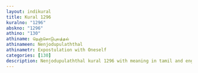 ```yaml
---
layout: indikural
title: Kural 1296
kuralno: "1296"
abskno: "1296"
athino: "130"
athiname: நெஞ்சொடுபுலத்தல்
athinameen: Nenjodupulaththal
athinametr: Expostulation with Oneself
categories: [130]
description: Nenjodupulaththal kural 1296 with meaning in tamil and english 
---
```



